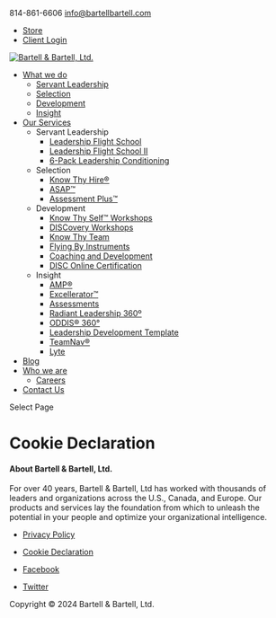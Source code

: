 814-861-6606 [info@bartellbartell.com](mailto:info@bartellbartell.com)

* [Store](http://www.leaderwares.com/)
* [Client Login](https://bartellbartell.com/login/)

[![Bartell & Bartell, Ltd.](https://bartellbartell.com/wp-content/uploads/2017/04/bb-logo.png)](https://bartellbartell.com/)

* [What we do](https://bartellbartell.com/what-we-do/)
    * [Servant Leadership](https://bartellbartell.com/what-we-do/servant-leadership/)
    * [Selection](https://bartellbartell.com/what-we-do/selection/)
    * [Development](https://bartellbartell.com/what-we-do/development/)
    * [Insight](https://bartellbartell.com/what-we-do/insight/)
* [Our Services](https://bartellbartell.com/services/)
    * Servant Leadership
        * [Leadership Flight School](https://bartellbartell.com/services/leadership-flight-school/)
        * [Leadership Flight School II](https://bartellbartell.com/services/leadership-flight-school-ii/)
        * [6-Pack Leadership Conditioning](https://bartellbartell.com/services/leadership-conditioning/)
    * Selection
        * [Know Thy Hire®](https://bartellbartell.com/services/know-thy-hire/)
        * [ASAP™](https://bartellbartell.com/services/asap/)
        * [Assessment Plus™](https://bartellbartell.com/services/assessment-plus/)
    * Development
        * [Know Thy Self™ Workshops](https://bartellbartell.com/services/know-thy-self-workshops/)
        * [DISCovery Workshops](https://bartellbartell.com/services/discovery-workshops/)
        * [Know Thy Team](https://bartellbartell.com/services/know-thy-team/)
        * [Flying By Instruments](https://bartellbartell.com/services/flying-by-instruments/)
        * [Coaching and Development](https://bartellbartell.com/services/coaching-and-development/)
        * [DISC Online Certification](https://bartellbartell.com/services/disc-online-certification/)
    * Insight
        * [AMP®](https://bartellbartell.com/services/amp/)
        * [Excellerator™](https://bartellbartell.com/services/excellerator/)
        * [Assessments](https://bartellbartell.com/services/assessments/)
        * [Radiant Leadership 360º](https://bartellbartell.com/services/radiant-leadership-360/)
        * [ODDIS® 360°](https://bartellbartell.com/services/oddis-360/)
        * [Leadership Development Template](https://bartellbartell.com/services/leadership-development-template/)
        * [TeamNav®](https://bartellbartell.com/services/teamnav/)
        * [Lyte](http://lytebot.com/)
* [Blog](https://bartellbartell.com/radiance/)
* [Who we are](https://bartellbartell.com/who-we-are/)
    * [Careers](http://bartellbartell.com/who-we-are/#careers)
* [Contact Us](https://bartellbartell.com/contact-us/)

Select Page

Cookie Declaration
==================

#### About Bartell & Bartell, Ltd.

For over 40 years, Bartell & Bartell, Ltd has worked with thousands of leaders and organizations across the U.S., Canada, and Europe. Our products and services lay the foundation from which to unleash the potential in your people and optimize your organizational intelligence.

* [Privacy Policy](https://bartellbartell.com/privacy/)
* [Cookie Declaration](https://bartellbartell.com/cookie-declaration/)

* [Facebook](http://www.facebook.com/BartellBartell)
* [Twitter](http://www.twitter.com/bartell_bartell)

Copyright © 2024 Bartell & Bartell, Ltd.